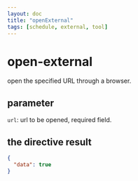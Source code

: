 ```yaml
---
layout: doc
title: "openExternal"
tags: [schedule, external, tool]
---
```

# open-external

open the specified URL through a browser.

## parameter

`url`: url to be opened, required field.

## the directive result

```json
{
  "data": true
}
```
